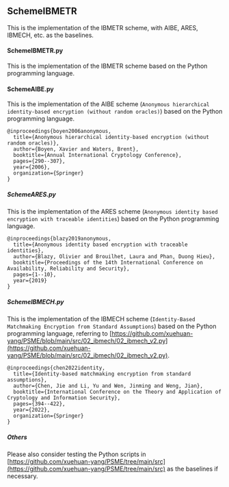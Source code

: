 ## SchemeIBMETR

This is the implementation of the IBMETR scheme, with AIBE, ARES, IBMECH, etc. as the baselines. 

#### SchemeIBMETR.py

This is the implementation of the IBMETR scheme based on the Python programming language. 

#### SchemeAIBE.py

This is the implementation of the AIBE scheme (``Anonymous hierarchical identity-based encryption (without random oracles)``) based on the Python programming language. 

```
@inproceedings{boyen2006anonymous,
  title={Anonymous hierarchical identity-based encryption (without random oracles)},
  author={Boyen, Xavier and Waters, Brent},
  booktitle={Annual International Cryptology Conference},
  pages={290--307},
  year={2006},
  organization={Springer}
}
```

##### SchemeARES.py

This is the implementation of the ARES scheme (``Anonymous identity based encryption with traceable identities``) based on the Python programming language. 

```
@inproceedings{blazy2019anonymous,
  title={Anonymous identity based encryption with traceable identities},
  author={Blazy, Olivier and Brouilhet, Laura and Phan, Duong Hieu},
  booktitle={Proceedings of the 14th International Conference on Availability, Reliability and Security},
  pages={1--10},
  year={2019}
}
```

##### SchemeIBMECH.py

This is the implementation of the IBMECH scheme (``Identity-Based Matchmaking Encryption from Standard Assumptions``) based on the Python programming language, referring to [https://github.com/xuehuan-yang/PSME/blob/main/src/02_ibmech/02_ibmech_v2.py](https://github.com/xuehuan-yang/PSME/blob/main/src/02_ibmech/02_ibmech_v2.py). 

```
@inproceedings{chen2022identity,
  title={Identity-based matchmaking encryption from standard assumptions},
  author={Chen, Jie and Li, Yu and Wen, Jinming and Weng, Jian},
  booktitle={International Conference on the Theory and Application of Cryptology and Information Security},
  pages={394--422},
  year={2022},
  organization={Springer}
}
```

##### Others

Please also consider testing the Python scripts in [https://github.com/xuehuan-yang/PSME/tree/main/src](https://github.com/xuehuan-yang/PSME/tree/main/src) as the baselines if necessary. 
